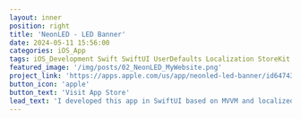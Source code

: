 ```yaml
---
layout: inner
position: right
title: 'NeonLED - LED Banner'
date: 2024-05-11 15:56:00
categories: iOS_App
tags: iOS_Development Swift SwiftUI UserDefaults Localization StoreKit
featured_image: '/img/posts/02_NeonLED_MyWebsite.png'
project_link: 'https://apps.apple.com/us/app/neonled-led-banner/id6474363843'
button_icon: 'apple'
button_text: 'Visit App Store'
lead_text: 'I developed this app in SwiftUI based on MVVM and localized it for languages, such as Korean and Japanese.'
---
```

